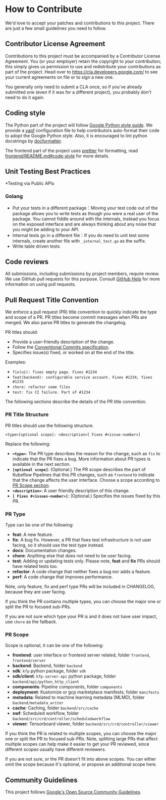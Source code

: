 # How to Contribute

We'd love to accept your patches and contributions to this project. There are
just a few small guidelines you need to follow.

## Contributor License Agreement

Contributions to this project must be accompanied by a Contributor License
Agreement. You (or your employer) retain the copyright to your contribution;
this simply gives us permission to use and redistribute your contributions as
part of the project. Head over to <https://cla.developers.google.com/> to see
your current agreements on file or to sign a new one.

You generally only need to submit a CLA once, so if you've already submitted one
(even if it was for a different project), you probably don't need to do it
again.

## Coding style

The Python part of the project will follow [Google Python style guide](http://google.github.io/styleguide/pyguide.html). We provide a [yapf](https://github.com/google/yapf) configuration file to help contributors auto-format their code to adopt the Google Python style. Also, it is encouraged to lint python docstrings by [docformatter](https://github.com/myint/docformatter).

The frontend part of the project uses [prettier](https://prettier.io/) for formatting, read [frontend/README.md#code-style](frontend/README.md#code-style) for more details.
## Unit Testing Best Practices

*Testing via Public APIs

### Golang
* Put your tests in a different package：Moving your test code out of the package allows you to write tests as though you were a real user of the package. You cannot fiddle around with the internals, 
instead you focus on the exposed interface and are always thinking about any noise that you might be adding to your API.
* Internal tests go in a different file：If you do need to unit test some internals, create another file with `_internal_test.go` 
as the suffix. 
* Write table driven tests

## Code reviews

All submissions, including submissions by project members, require review. We
use GitHub pull requests for this purpose. Consult
[GitHub Help](https://help.github.com/articles/about-pull-requests/) for more
information on using pull requests.

## Pull Request Title Convention

We enforce a pull request (PR) title convention to quickly indicate the type and scope of a PR.
PR titles become commit messages when PRs are merged. We also parse PR titles to generate the changelog.

PR titles should:
* Provide a user-friendly description of the change.
* Follow the [Conventional Commits specification](https://www.conventionalcommits.org/en/v1.0.0/).
* Specifies issue(s) fixed, or worked on at the end of the title.

Examples:
* `fix(ui): fixes empty page. Fixes #1234`
* `feat(backend): configurable service account. Fixes #1234, fixes #1235`
* `chore: refactor some files`
* `test: fix CI failure. Part of #1234`

The following sections describe the details of the PR title convention.

### PR Title Structure
PR titles should use the following structure.
```
<type>[optional scope]: <description>[ Fixes #<issue-number>]
```

Replace the following:

*  **`<type>`**: The PR type describes the reason for the change, such as `fix` to indicate that the PR fixes a bug. More information about PR types is available in the next section. 
*  **`[optional scope]`**: (Optional.) The PR scope describes the part of Kubeflow Pipelines that this PR changes, such as `frontend` to indicate that the change affects the user interface. Choose a scope according to [PR Scope section](#pr-scope).
*  **`<description>`**: A user friendly description of this change.
*  **`[ Fixes #<issues-number>]`**: (Optional.) Specifies the issues fixed by this PR.

### PR Type
Type can be one of the following:
* **feat**: A new feature.
* **fix**: A bug fix. However, a PR that fixes test infrastructure is not user facing, so it should use the test type instead.
* **docs**: Documentation changes.
* **chore**: Anything else that does not need to be user facing.
* **test**: Adding or updating tests only. Please note, **feat** and **fix** PRs should have related tests too.
* **refactor**: A code change that neither fixes a bug nor adds a feature.
* **perf**: A code change that improves performance.

Note, only feature, fix and perf type PRs will be included in CHANGELOG, because they are user facing.

If you think the PR contains multiple types, you can choose the major one or
split the PR to focused sub-PRs.

If you are not sure which type your PR is and it does not have user impact,
use `chore` as the fallback.

### PR Scope
Scope is optional, it can be one of the following:
* **frontend**: user interface or frontend server related, folder `frontend`, `frontend/server`
* **backend**: Backend, folder `backend`
* **sdk**: `kfp` python package, folder `sdk`
* **sdk/client**: `kfp-server-api` python package, folder `backend/api/python_http_client`
* **components**: Pipeline components, folder `components`
* **deployment**: Kustomize or gcp marketplace manifests, folder `manifests`
* **metadata**: Related to machine learning metadata (MLMD), folder `backend/metadata_writer`
* **cache**: Caching, folder `backend/src/cache`
* **swf**: Scheduled workflow, folder `backend/src/crd/controller/scheduledworkflow`
* **viewer**: Tensorboard viewer, folder `backend/src/crd/controller/viewer`

If you think the PR is related to multiple scopes, you can choose the major one or
split the PR to focused sub-PRs. Note, splitting large PRs that affect multiple
scopes can help make it easier to get your PR reviewed, since different scopes
usually have different reviewers.

If you are not sure, or the PR doesn't fit into above scopes. You can either
omit the scope because it's optional, or propose an additional scope here.

## Community Guidelines

This project follows
[Google's Open Source Community Guidelines](https://opensource.google.com/conduct/).
